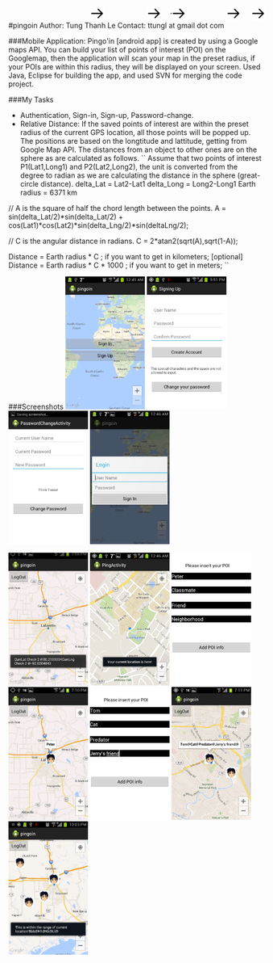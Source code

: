 #pingoin
    Author: Tung Thanh Le
    Contact: ttungl at gmail dot com
    
###Mobile Application: 
Pingo'in [android app] is created by using a Google maps API. You can build your list of points of interest (POI) on the Googlemap, then the application will scan your map in the preset radius, if your POIs are within this radius, they will be displayed on your screen. Used Java, Eclipse for building the app, and used SVN for merging the code project.

###My Tasks
* Authentication, Sign-in, Sign-up, Password-change.
* Relative Distance: If the saved points of interest are within the preset radius of the current GPS location, all those points will be popped up. The positions are based on the longtitude and lattitude, getting from Google Map API. The distances from an object to other ones are on the sphere as are calculated as follows.
``
Assume that two points of interest P1(Lat1,Long1) and P2(Lat2,Long2), the unit is converted from the degree to radian as we are calculating the distance in the sphere (great-circle distance).
delta_Lat = Lat2-Lat1
delta_Long = Long2-Long1
Earth radius = 6371 km

// A is the square of half the chord length between the points.
A = sin(delta_Lat/2)*sin(delta_Lat/2) + cos(Lat1)*cos(Lat2)*sin(delta_Lng/2)*sin(deltaLng/2); 

// C is the angular distance in radians.
C = 2*atan2(sqrt(A),sqrt(1-A));

Distance = Earth radius * C ; if you want to get in kilometers; 
[optional] Distance = Earth radius * C * 1000 ; if you want to get in meters;
``

###Screenshots
<img src="./pingoin_screenshoot/login_signup.png" width="158">
<img style="position:absolute; top:35px" align=top src="./pingoin_screenshoot/right_arrow.png" width="28">
<img src="./pingoin_screenshoot/signup.png" width="158">
<img style="position:absolute; top:35px" align=top src="./pingoin_screenshoot/right_arrow.png" width="28">
<img src="./pingoin_screenshoot/password_change.png" width="158">
<img style="position:absolute; top:35px" align=top src="./pingoin_screenshoot/right_arrow.png" width="28">
<img src="./pingoin_screenshoot/login.png" width="158">
<img style="position:absolute; top:35px" align=top src="./pingoin_screenshoot/right_arrow.png" width="28">


<img src="./pingoin_screenshoot/loggedin.png" width="158">
<img style="position:absolute; top:35px" align=top src="./pingoin_screenshoot/right_arrow.png" width="28">
<img src="./pingoin_screenshoot/currentLocZoom.png" width="158">
<img style="position:absolute; top:35px" align=top src="./pingoin_screenshoot/right_arrow.png" width="28">
<img src="./pingoin_screenshoot/add_Peter.png" width="158">
<img style="position:absolute; top:35px" align=top src="./pingoin_screenshoot/right_arrow.png" width="28">
<img src="./pingoin_screenshoot/Peter.png" width="158">
<img style="position:absolute; top:35px" align=top src="./pingoin_screenshoot/right_arrow.png" width="28">


<img src="./pingoin_screenshoot/add_Tom.png" width="158">
<img style="position:absolute; top:35px" align=top src="./pingoin_screenshoot/right_arrow.png" width="28">
<img src="./pingoin_screenshoot/Peter_Tom.png" width="158">
<img style="position:absolute; top:35px" align=top src="./pingoin_screenshoot/right_arrow.png" width="28">
<img src="./pingoin_screenshoot/radius_CurrentRange.png" width="158">
